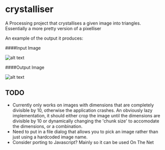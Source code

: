 # crystalliser
A Processing project that crystallises a given image into triangles. Essentially a more pretty version of a pixelliser 

An example of the output it produces:

####Input Image

![alt text](http://i.imgur.com/MpPghfa.jpg "Example input image")

####Output Image

![alt text](http://i.imgur.com/WRPDvvT.png "Example output image")

## TODO

- Currently only works on images with dimensions that are completely divisible by 10, otherwise the application crashes. An obviously lazy implementation, it should either crop the image until the dimensions are divisible by 10 or dynamically changing the 'chunk size' to accomodate the dimensions, or a combination.
- Need to put in a file dialog that allows you to pick an image rather than just using a hardcoded image name.
- Consider porting to Javascript? Mainly so it can be used On The Net
